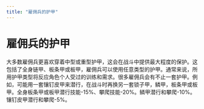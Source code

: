 ```yaml
---
title: "雇佣兵的护甲"
---
```

# 雇佣兵的护甲

大多数雇佣兵更喜欢穿着中型或重型护甲，这会在战斗中提供最大程度的保护。这包括了全身链甲、板条甲或板甲，雇佣兵可以使用任意类型的护甲。通常来说，所用护甲类型将反应角色个人受过的训练和需求。很多雇佣兵会有不止一套护甲。例如，可能用一套镶钉皮甲来潜行，在战斗时再换另一套锁子甲，鳞甲，板条甲或板甲。全身板条甲或板甲潜行技能-15%、攀爬技能-20%。鳞甲潜行和攀爬-10%。镶钉皮甲潜行和攀爬-5%。
